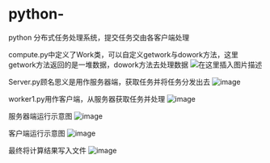 # python-
python 分布式任务处理系统，提交任务交由各客户端处理

compute.py中定义了Work类，可以自定义getwork与dowork方法，这里getwork方法返回的是一堆数据，dowork方法去处理数据
![在这里插入图片描述](https://img-blog.csdnimg.cn/20210511205106124.png?x-oss-process=image/watermark,type_ZmFuZ3poZW5naGVpdGk,shadow_10,text_aHR0cHM6Ly9ibG9nLmNzZG4ubmV0L3FxXzM2NDEyMTk1,size_16,color_FFFFFF,t_70#pic_center)

Server.py顾名思义是用作服务器端，获取任务并将任务分发出去
![image](https://user-images.githubusercontent.com/40748509/117818587-54f5c500-b29b-11eb-8f80-ea5cc6887a52.png)

worker1.py用作客户端，从服务器获取任务并处理
![image](https://user-images.githubusercontent.com/40748509/117818466-37286000-b29b-11eb-8c04-610f9c2a6d06.png)

服务器端运行示意图
![image](https://user-images.githubusercontent.com/40748509/117818770-81114600-b29b-11eb-8146-2f01f2ba130c.png)

客户端运行示意图
![image](https://user-images.githubusercontent.com/40748509/117818839-90908f00-b29b-11eb-86f4-77e96e1037c5.png)

最终将计算结果写入文件
![image](https://user-images.githubusercontent.com/40748509/117818975-aef68a80-b29b-11eb-9f78-8ac92f69ad29.png)
